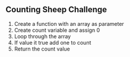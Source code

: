 ## Counting Sheep Challenge

1. Create a function with an array as parameter
2. Create count variable and assign 0
3. Loop through the array
4. If value it true add one to count
5. Return the count value

